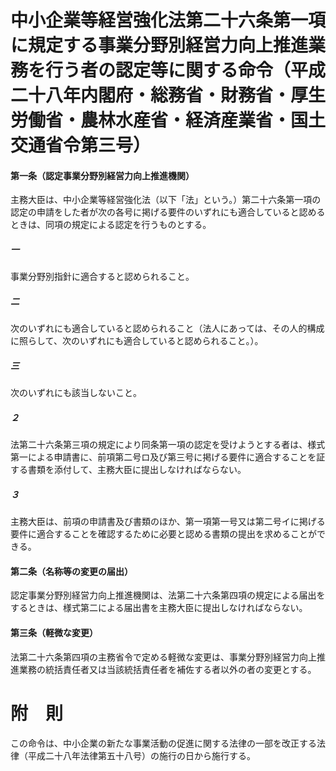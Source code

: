 # 中小企業等経営強化法第二十六条第一項に規定する事業分野別経営力向上推進業務を行う者の認定等に関する命令（平成二十八年内閣府・総務省・財務省・厚生労働省・農林水産省・経済産業省・国土交通省令第三号）
#### 第一条（認定事業分野別経営力向上推進機関）
主務大臣は、中小企業等経営強化法（以下「法」という。）第二十六条第一項の認定の申請をした者が次の各号に掲げる要件のいずれにも適合していると認めるときは、同項の規定による認定を行うものとする。
##### 一
事業分野別指針に適合すると認められること。
##### 二
次のいずれにも適合していると認められること（法人にあっては、その人的構成に照らして、次のいずれにも適合していると認められること。）。
##### 三
次のいずれにも該当しないこと。
##### ２
法第二十六条第三項の規定により同条第一項の認定を受けようとする者は、様式第一による申請書に、前項第二号ロ及び第三号に掲げる要件に適合することを証する書類を添付して、主務大臣に提出しなければならない。
##### ３
主務大臣は、前項の申請書及び書類のほか、第一項第一号又は第二号イに掲げる要件に適合することを確認するために必要と認める書類の提出を求めることができる。
#### 第二条（名称等の変更の届出）
認定事業分野別経営力向上推進機関は、法第二十六条第四項の規定による届出をするときは、様式第二による届出書を主務大臣に提出しなければならない。
#### 第三条（軽微な変更）
法第二十六条第四項の主務省令で定める軽微な変更は、事業分野別経営力向上推進業務の統括責任者又は当該統括責任者を補佐する者以外の者の変更とする。
# 附　則
この命令は、中小企業の新たな事業活動の促進に関する法律の一部を改正する法律（平成二十八年法律第五十八号）の施行の日から施行する。

